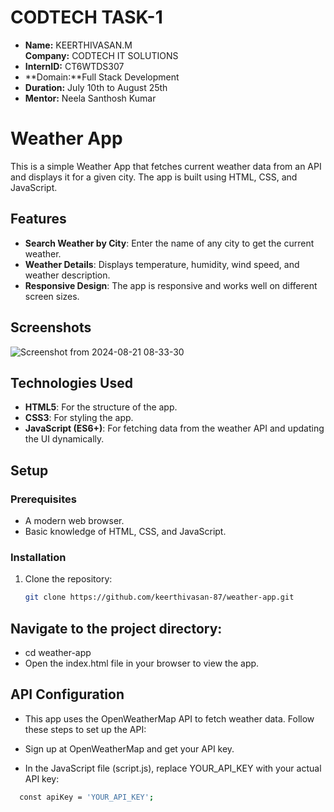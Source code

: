 # CODTECH TASK-1
- **Name:** KEERTHIVASAN.M<br>
**Company:** CODTECH IT SOLUTIONS
- **InternID:** CT6WTDS307
- **Domain:**Full Stack Development
- **Duration:** July 10th to August 25th
- **Mentor:** Neela Santhosh Kumar
# Weather App

This is a simple Weather App that fetches current weather data from an API and displays it for a given city. The app is built using HTML, CSS, and JavaScript.

## Features

- **Search Weather by City**: Enter the name of any city to get the current weather.
- **Weather Details**: Displays temperature, humidity, wind speed, and weather description.
- **Responsive Design**: The app is responsive and works well on different screen sizes.

## Screenshots
![Screenshot from 2024-08-21 08-33-30](https://github.com/user-attachments/assets/fa861647-158e-4674-a623-f5583f536920)

## Technologies Used

- **HTML5**: For the structure of the app.
- **CSS3**: For styling the app.
- **JavaScript (ES6+)**: For fetching data from the weather API and updating the UI dynamically.

## Setup

### Prerequisites

- A modern web browser.
- Basic knowledge of HTML, CSS, and JavaScript.

### Installation

1. Clone the repository:
   ```bash
   git clone https://github.com/keerthivasan-87/weather-app.git

## Navigate to the project directory:
- cd weather-app
- Open the index.html file in your browser to view the app.

## API Configuration
- This app uses the OpenWeatherMap API to fetch weather data. Follow these steps to set up the API:

- Sign up at OpenWeatherMap and get your API key.

- In the JavaScript file (script.js), replace YOUR_API_KEY with your actual API key:

```bash
  const apiKey = 'YOUR_API_KEY';

